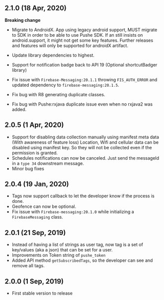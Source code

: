 ## 2.1.0 (18 Apr, 2020)
**Breaking change**

- Migrate to AndroidX. App using legacy android support, MUST migrate to SDK in order to be able to use Pushe SDK.
If an still insists on android.support, it might not get some key features. Further releases and features will only be supported for androidX artifact.

- Update library dependencies to highest.
- Support for notification badge back to API 19 (Optional shortcutBadger library)
- Fix issue with `Firebase-Messaging:20.1.1` throwing `FIS_AUTH_ERROR` and updated dependency to `firebase-messaging:20.1.5`.
- Fix bug with R8 generating duplicate classes.
- Fix bug with Pushe:rxjava duplicate issue even when no rxjava2 was added.

## 2.0.5 (1 Apr, 2020)
- Support for disabling data collection manually using manifest meta data (With awareness of feature loss)
   Location, Wifi and cellular data can be disabled using manifest key. So they will not be collected even if the permission is granted.
- Schedules notifications can now be canceled. Just send the messageId in a `type 34` downstream message.
- Minor bug fixes

## 2.0.4 (19 Jan, 2020)   
- Tags now support callback to let the developer know if the process is done.
- Geofence can now be optional.
- Fix issue with `Firebase-messaging:20.1.0` while initializing a `FirebaseMessaging` class.

## 2.0.1 (21 Sep, 2019)
- Instead of having a list of strings as user tag, now tag is a set of key/values (aka a json) that can be set for a user.
- Improvements on Token string of `pushe_token`
- Added API method `getSubscribedTags`, so the developer can see and remove all tags.

## 2.0.0 (1 Sep, 2019)
- First stable version to release